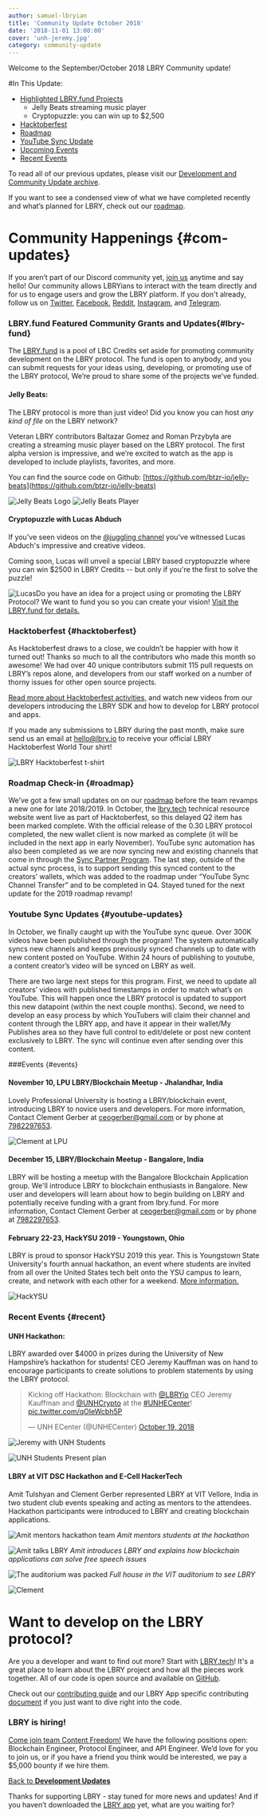 ```yaml
---
author: samuel-lbryian
title: 'Community Update October 2018'
date: '2018-11-01 13:00:00'
cover: 'unh-jeremy.jpg'
category: community-update
---
```

Welcome to the September/October 2018 LBRY Community update! 

#In This Update:
* [Highlighted LBRY.fund Projects](#lbry-fund)
	* Jelly Beats streaming music player
	* Cryptopuzzle: you can win up to $2,500
* [Hacktoberfest](#hacktoberfest)
* [Roadmap](#roadmap)
* [YouTube Sync Update](#youtube-updates)
* [Upcoming Events](#events) 
* [Recent Events](#recent)

To read all of our previous updates, please visit our [Development and Community Update archive](https://lbry.io/news/category/community-update).

If you want to see a condensed view of what we have completed recently and what’s planned for LBRY, check out our [roadmap](https://lbry.io/roadmap). 

# Community Happenings {#com-updates}
If you aren’t part of our Discord community yet, [join us](https://chat.lbry.io) anytime and say hello! Our community allows LBRYians to interact with the team directly and for us to engage users and grow the LBRY platform. If you don't already, follow us on [Twitter](https://twitter.com/lbryio), [Facebook](https://facebook.com/lbryio), [Reddit](https://www.reddit.com/r/lbry), [Instagram](https://www.instagram.com/lbryio), and [Telegram](https://t.me/lbryofficial).

### LBRY.fund Featured Community Grants and Updates{#lbry-fund}
The [LBRY.fund](https://lbry.fund) is a pool of LBC Credits set aside for promoting community development on the LBRY protocol. The fund is open to anybody, and you can submit requests for your ideas using, developing, or promoting use of the LBRY protocol, We’re proud to share some of the projects we’ve funded. 

#### Jelly Beats:
The LBRY protocol is more than just video! Did you know you can host _any kind of file_ on the LBRY network? 

Veteran LBRY contributors Baltazar Gomez and Roman Przybyła are creating a streaming music player based on the LBRY protocol. The first alpha version is impressive, and we’re excited to watch as the app is developed to include playlists, favorites, and more.

You can find the source code on Github: [https://github.com/btzr-io/jelly-beats](https://github.com/btzr-io/jelly-beats)

![Jelly Beats Logo](https://spee.ch/5/jellybeatslogo.jpg)
![Jelly Beats Player](https://spee.ch/1/jellybeats.jpg)

#### Cryptopuzzle with Lucas Abduch 
If you've seen videos on the [@juggling channel](lbry://@juggling) you've witnessed Lucas Abduch's impressive and creative videos.

Coming soon, Lucas will unveil a special LBRY based cryptopuzzle where you can win $2500 in LBRY Credits -- but only if you're the first to solve the puzzle! 

![Lucas](https://spee.ch/c/lucas.jpg)Do you have an idea for a project using or promoting the LBRY Protocol? We want to fund you so you can create your vision! [Visit the LBRY.fund for details.](https://lbry.fund)   

### Hacktoberfest {#hacktoberfest}
As Hacktoberfest draws to a close, we couldn’t be happier with how it turned out! Thanks so much to all the contributors who made this month so awesome! We had over 40 unique contributors submit 115 pull requests on LBRY’s repos alone, and developers from our staff worked on a number of thorny issues for other open source projects.

[Read more about Hacktoberfest activities,](https://lbry.io/news/to-hacktoberfest-and-beyond) and watch new videos from our developers introducing the LBRY SDK and how to develop for LBRY protocol and apps.

If you made any submissions to LBRY during the past month, make sure send us an email at [hello@lbry.io](mailto:hello@lbry.io) to receive your official LBRY Hacktoberfest World Tour shirt!

![LBRY Hacktoberfest t-shirt](https://spee.ch/4/hacktoberfest-t.jpg)

### Roadmap Check-in {#roadmap}
We’ve got a few small updates on on our [roadmap](https://lbry.io/roadmap) before the team revamps a new one for late 2018/2019. In October, the [lbry.tech](https://lbry.tech) technical resource website went live as part of Hacktoberfest, so this delayed Q2 item has been marked complete. With the official release of the 0.30 LBRY protocol completed, the new wallet client is now marked as complete (it will be included in the next app in early November). YouTube sync automation has also been completed as we are now syncing new and existing channels that come in through the [Sync Partner Program](https://lbry.io/youtube). The last step, outside of the actual sync process, is to support sending this synced content to the creators’ wallets, which was added to the roadmap under “YouTube Sync Channel Transfer” and to be completed in Q4. Stayed tuned for the next update for the 2019 roadmap revamp! 

### Youtube Sync Updates {#youtube-updates}
In October, we finally caught up with the YouTube sync queue. Over 300K videos have been published through the program! The system automatically syncs new channels and keeps previously synced channels up to date with new content posted on YouTube. Within 24 hours of publishing to youtube, a content creator’s video will be synced on LBRY as well.

There are two large next steps for this program. First, we need to update all creators’ videos with published timestamps in order to match what’s on YouTube. This will happen once the LBRY protocol is updated to support this new datapoint (within the next couple months). Second, we need to develop an easy process by which YouTubers will claim their channel and content through the LBRY app, and have it appear in their wallet/My Publishes area so they have full control to edit/delete or post new content exclusively to LBRY.  The sync will continue even after sending over this content. 

###Events {#events}

#### November 10, LPU LBRY/Blockchain Meetup - Jhalandhar, India
Lovely Professional University is hosting a LBRY/blockchain event, introducing LBRY to novice users and developers. For more information, Contact Clement Gerber at [ceogerber@gmail.com](mailto:ceogerber@gmail.com) or by phone at [7982297653](tel:7982297653). 

![Clement at LPU](https://spee.ch/e/clement-india.jpg)

#### December 15, LBRY/Blockchain Meetup - Bangalore, India
LBRY will be hosting a meetup with the Bangalore Blockchain Application group. We'll introduce LBRY to blockchain enthusiasts in Bangalore. New user and developers will learn about how to begin building on LBRY and potentially receive funding with a  grant from lbry.fund. For more information, Contact Clement Gerber at [ceogerber@gmail.com](mailto:ceogerber@gmail.com) or by phone at [7982297653](tel:7982297653). 

#### February 22-23, HackYSU 2019 - Youngstown, Ohio
LBRY is proud to sponsor HackYSU 2019 this year. This is Youngstown State University's fourth annual hackathon, an event where students are invited from all over the United States tech belt onto the YSU campus to learn, create, and network with each other for a weekend. [More information.](http://hackysu.com/)

![HackYSU](https://spee.ch/f/hackysu.png)

### Recent Events {#recent}

#### UNH Hackathon:
LBRY awarded over $4000 in prizes during the University of New Hampshire’s hackathon for students! CEO Jeremy Kauffman was on hand to encourage participants to create solutions to problem statements by using the LBRY protocol.

<blockquote class="twitter-tweet" data-lang="en"><p lang="en" dir="ltr">Kicking off Hackathon: Blockchain with <a href="https://twitter.com/LBRYio?ref_src=twsrc%5Etfw">@LBRYio</a> CEO Jeremy Kauffman and <a href="https://twitter.com/UNHCrypto?ref_src=twsrc%5Etfw">@UNHCrypto</a> at the <a href="https://twitter.com/hashtag/UNHECenter?src=hash&amp;ref_src=twsrc%5Etfw">#UNHECenter</a>! <a href="https://t.co/qOIeWcbh5P">pic.twitter.com/qOIeWcbh5P</a></p>&mdash; UNH ECenter (@UNHECenter) <a href="https://twitter.com/UNHECenter/status/1053395944279027717?ref_src=twsrc%5Etfw">October 19, 2018</a></blockquote>
<script async src="https://platform.twitter.com/widgets.js" charset="utf-8"></script>

![Jeremy with UNH Students](https://spee.ch/b/jeremy-unh.jpg)

![UNH Students Present plan](https://spee.ch/2/unh-hack.jpg)


#### LBRY at VIT DSC Hackathon and E-Cell HackerTech
Amit Tulshyan and Clement Gerber represented LBRY at VIT Vellore, India in two student club events speaking and acting as mentors to the attendees. Hackathon participants were introduced to LBRY and creating blockchain applications. 

![Amit mentors hackathon team](https://spee.ch/2/amit-vit.jpg)
_Amit mentors students at the hackathon_

![Amit talks LBRY](https://spee.ch/1/amitspeaking.jpg)
_Amit introduces LBRY and explains how blockchain applications can solve free speech issues_

![The auditorium was packed](https://spee.ch/d/bigcrowds.jpg)
_Full house in the VIT auditorium to see LBRY_

![Clement](https://spee.ch/3/clement.jpg)

# Want to develop on the LBRY protocol?
Are you a developer and want to find out more? Start with [LBRY.tech](https://lbry.tech)! It's a great place to learn about the LBRY project and how all the pieces work together. All of our code is open source and available on [GitHub](https://github.com/lbryio). 

Check out our [contributing guide](https://lbry.tech/contribute) and our LBRY App specific contributing [document](https://github.com/lbryio/lbry-app/blob/master/CONTRIBUTING.md) if you just want to dive right into the code.

### LBRY is hiring! 
[Come join team Content Freedom!](https://lbry.io/join-us) We have the following positions open: Blockchain Engineer, Protocol Engineer, and API Engineer. We’d love for you to join us, or if you have a friend you think would be interested, we pay a $5,000 bounty if we hire them. 

[Back to **Development Updates**](#dev-updates)

Thanks for supporting LBRY - stay tuned for more news and updates! And if you haven’t downloaded the [LBRY app](https://lbry.io/get?auto=1) yet, what are you waiting for?
